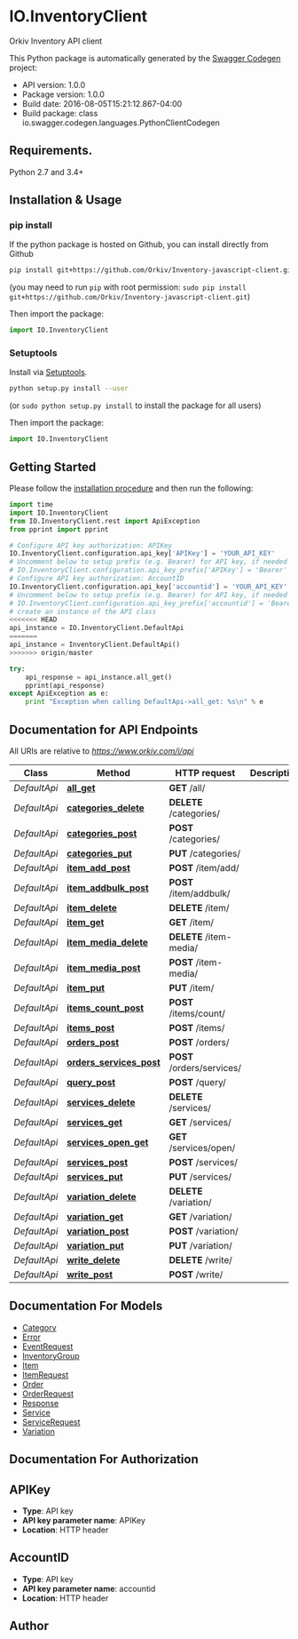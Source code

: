 # IO.InventoryClient
Orkiv Inventory API client 

This Python package is automatically generated by the [Swagger Codegen](https://github.com/swagger-api/swagger-codegen) project:

- API version: 1.0.0
- Package version: 1.0.0
- Build date: 2016-08-05T15:21:12.867-04:00
- Build package: class io.swagger.codegen.languages.PythonClientCodegen

## Requirements.

Python 2.7 and 3.4+

## Installation & Usage
### pip install

If the python package is hosted on Github, you can install directly from Github

```sh
pip install git+https://github.com/Orkiv/Inventory-javascript-client.git
```
(you may need to run `pip` with root permission: `sudo pip install git+https://github.com/Orkiv/Inventory-javascript-client.git`)

Then import the package:
```python
import IO.InventoryClient 
```

### Setuptools

Install via [Setuptools](http://pypi.python.org/pypi/setuptools).

```sh
python setup.py install --user
```
(or `sudo python setup.py install` to install the package for all users)

Then import the package:
```python
import IO.InventoryClient
```

## Getting Started

Please follow the [installation procedure](#installation--usage) and then run the following:

```python
import time
import IO.InventoryClient
from IO.InventoryClient.rest import ApiException
from pprint import pprint

# Configure API key authorization: APIKey
IO.InventoryClient.configuration.api_key['APIKey'] = 'YOUR_API_KEY'
# Uncomment below to setup prefix (e.g. Bearer) for API key, if needed
# IO.InventoryClient.configuration.api_key_prefix['APIKey'] = 'Bearer'
# Configure API key authorization: AccountID
IO.InventoryClient.configuration.api_key['accountid'] = 'YOUR_API_KEY'
# Uncomment below to setup prefix (e.g. Bearer) for API key, if needed
# IO.InventoryClient.configuration.api_key_prefix['accountid'] = 'Bearer'
# create an instance of the API class
<<<<<<< HEAD
api_instance = IO.InventoryClient.DefaultApi
=======
api_instance = InventoryClient.DefaultApi()
>>>>>>> origin/master

try:
    api_response = api_instance.all_get()
    pprint(api_response)
except ApiException as e:
    print "Exception when calling DefaultApi->all_get: %s\n" % e

```

## Documentation for API Endpoints

All URIs are relative to *https://www.orkiv.com/i/api*

Class | Method | HTTP request | Description
------------ | ------------- | ------------- | -------------
*DefaultApi* | [**all_get**](docs/DefaultApi.md#all_get) | **GET** /all/ | 
*DefaultApi* | [**categories_delete**](docs/DefaultApi.md#categories_delete) | **DELETE** /categories/ | 
*DefaultApi* | [**categories_post**](docs/DefaultApi.md#categories_post) | **POST** /categories/ | 
*DefaultApi* | [**categories_put**](docs/DefaultApi.md#categories_put) | **PUT** /categories/ | 
*DefaultApi* | [**item_add_post**](docs/DefaultApi.md#item_add_post) | **POST** /item/add/ | 
*DefaultApi* | [**item_addbulk_post**](docs/DefaultApi.md#item_addbulk_post) | **POST** /item/addbulk/ | 
*DefaultApi* | [**item_delete**](docs/DefaultApi.md#item_delete) | **DELETE** /item/ | 
*DefaultApi* | [**item_get**](docs/DefaultApi.md#item_get) | **GET** /item/ | 
*DefaultApi* | [**item_media_delete**](docs/DefaultApi.md#item_media_delete) | **DELETE** /item-media/ | 
*DefaultApi* | [**item_media_post**](docs/DefaultApi.md#item_media_post) | **POST** /item-media/ | 
*DefaultApi* | [**item_put**](docs/DefaultApi.md#item_put) | **PUT** /item/ | 
*DefaultApi* | [**items_count_post**](docs/DefaultApi.md#items_count_post) | **POST** /items/count/ | 
*DefaultApi* | [**items_post**](docs/DefaultApi.md#items_post) | **POST** /items/ | 
*DefaultApi* | [**orders_post**](docs/DefaultApi.md#orders_post) | **POST** /orders/ | 
*DefaultApi* | [**orders_services_post**](docs/DefaultApi.md#orders_services_post) | **POST** /orders/services/ | 
*DefaultApi* | [**query_post**](docs/DefaultApi.md#query_post) | **POST** /query/ | 
*DefaultApi* | [**services_delete**](docs/DefaultApi.md#services_delete) | **DELETE** /services/ | 
*DefaultApi* | [**services_get**](docs/DefaultApi.md#services_get) | **GET** /services/ | 
*DefaultApi* | [**services_open_get**](docs/DefaultApi.md#services_open_get) | **GET** /services/open/ | 
*DefaultApi* | [**services_post**](docs/DefaultApi.md#services_post) | **POST** /services/ | 
*DefaultApi* | [**services_put**](docs/DefaultApi.md#services_put) | **PUT** /services/ | 
*DefaultApi* | [**variation_delete**](docs/DefaultApi.md#variation_delete) | **DELETE** /variation/ | 
*DefaultApi* | [**variation_get**](docs/DefaultApi.md#variation_get) | **GET** /variation/ | 
*DefaultApi* | [**variation_post**](docs/DefaultApi.md#variation_post) | **POST** /variation/ | 
*DefaultApi* | [**variation_put**](docs/DefaultApi.md#variation_put) | **PUT** /variation/ | 
*DefaultApi* | [**write_delete**](docs/DefaultApi.md#write_delete) | **DELETE** /write/ | 
*DefaultApi* | [**write_post**](docs/DefaultApi.md#write_post) | **POST** /write/ | 


## Documentation For Models

 - [Category](docs/Category.md)
 - [Error](docs/Error.md)
 - [EventRequest](docs/EventRequest.md)
 - [InventoryGroup](docs/InventoryGroup.md)
 - [Item](docs/Item.md)
 - [ItemRequest](docs/ItemRequest.md)
 - [Order](docs/Order.md)
 - [OrderRequest](docs/OrderRequest.md)
 - [Response](docs/Response.md)
 - [Service](docs/Service.md)
 - [ServiceRequest](docs/ServiceRequest.md)
 - [Variation](docs/Variation.md)


## Documentation For Authorization


## APIKey

- **Type**: API key
- **API key parameter name**: APIKey
- **Location**: HTTP header

## AccountID

- **Type**: API key
- **API key parameter name**: accountid
- **Location**: HTTP header


## Author



